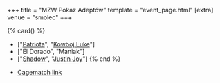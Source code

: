 +++
title = "MZW Pokaz Adeptów"
template = "event_page.html"
[extra]
venue = "smolec"
+++

{% card() %}
- ["[Patriota](@/w/jedrus-bulecka.md)", "[Kowboj Luke](@/w/red-thunder.md)"]
- ["El Dorado", "Maniak"]
- ["[Shadow](@/w/shadow.md)", "[Justin Joy](@/w/justin-joy.md)"]
{% end %}

* [Cagematch link](https://www.cagematch.net/?id=1&nr=112870)
